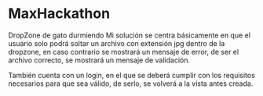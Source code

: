 # MaxHackathon
DropZone de gato durmiendo
Mi solución se centra básicamente en que el usuario solo podrá soltar un archivo con extensión jpg dentro de la dropzone, en caso contrario se mostrará un mensaje de error,
de ser el archivo correcto, se mostrará un mensaje de validación.

También cuenta con un login, en el que se deberá cumplir con los requisitos necesarios para que sea válido, de serlo, se volverá a la vista antes creada.
